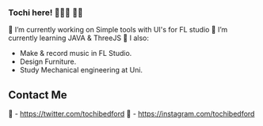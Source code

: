 ### Tochi here! 🧛🏽‍♀️ 🧚🏼

<!--
**tochibedford/tochibedford** is a ✨ _special_ ✨ repository because its `README.md` (this file) appears on your GitHub profile.

Here are some ideas to get you started:

- 🔭 I’m currently working on ...
- 🌱 I’m currently learning ...
- 👯 I’m looking to collaborate on ...
- 🤔 I’m looking for help with ...
- 💬 Ask me about ...
- 📫 How to reach me: ...
- 😄 Pronouns: ...
- ⚡ Fun fact: ...
-->
😤 I’m currently working on Simple tools with UI's for FL studio
🌱 I’m currently learning JAVA & ThreeJS
🍾 I also:
  - Make & record music in FL Studio.
  - Design Furniture.
  - Study Mechanical engineering at Uni.

## Contact Me
🔗 - https://twitter.com/tochibedford
🔗 - https://instagram.com/tochibedford
